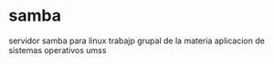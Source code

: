 # samba
servidor samba para linux 
trabajp grupal de la materia aplicacion de sistemas operativos umss
